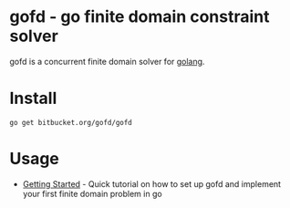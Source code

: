 # gofd - go finite domain constraint solver #

gofd is a concurrent finite domain solver for [golang](http://golang.org/).

# Install #

    go get bitbucket.org/gofd/gofd



# Usage #
* [Getting Started](gofd/wiki/GettingStarted) - Quick tutorial on how to set up gofd and implement your first finite domain problem in go